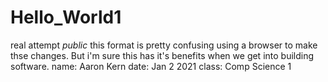 # Hello_World1
real attempt *public*
this format is pretty confusing using a browser to make thse changes. But i'm sure this has it's benefits when we get into building software.
name: Aaron Kern
date: Jan 2 2021
class: Comp Science 1
